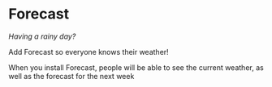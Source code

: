 # Forecast

*Having a rainy day?*

Add Forecast so everyone knows their weather!

When you install Forecast, people will be able to see the current weather, as well as the forecast for the next week
